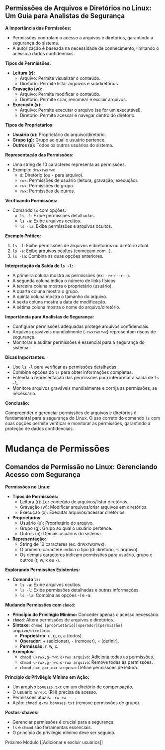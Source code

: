 ## Permissões de Arquivos e Diretórios no Linux: Um Guia para Analistas de Segurança

**A Importância das Permissões:**

- Permissões controlam o acesso a arquivos e diretórios, garantindo a segurança do sistema.
- A autorização é baseada na necessidade de conhecimento, limitando o acesso a dados confidenciais.

**Tipos de Permissões:**

- **Leitura (r):**
    - Arquivo: Permite visualizar o conteúdo.
    - Diretório: Permite listar arquivos e subdiretórios.
- **Gravação (w):**
    - Arquivo: Permite modificar o conteúdo.
    - Diretório: Permite criar, renomear e excluir arquivos.
- **Execução (x):**
    - Arquivo: Permite executar o arquivo (se for um executável).
    - Diretório: Permite acessar e navegar dentro do diretório.

**Tipos de Proprietários:**

- **Usuário (u):** Proprietário do arquivo/diretório.
- **Grupo (g):** Grupo ao qual o usuário pertence.
- **Outros (o):** Todos os outros usuários do sistema.

**Representação das Permissões:**

- Uma string de 10 caracteres representa as permissões.
- Exemplo: `drwxrwxrwx`
    - `d`: Diretório (ou `-` para arquivo).
    - `rwx`: Permissões de usuário (leitura, gravação, execução).
    - `rwx`: Permissões de grupo.
    - `rwx`: Permissões de outros.

**Verificando Permissões:**

- Comando `ls` com opções:
    - `ls -l`: Exibe permissões detalhadas.
    - `ls -a`: Exibe arquivos ocultos.
    - `ls -la`: Exibe permissões e arquivos ocultos.

**Exemplo Prático:**

1. `ls -l`: Exibe permissões de arquivos e diretórios no diretório atual.
2. `ls -a`: Exibe arquivos ocultos (começam com `.`).
3. `ls -la`: Combina as duas opções anteriores.

**Interpretação da Saída de `ls -l`:**

- A primeira coluna mostra as permissões (ex: `-rw-r--r--`).
- A segunda coluna indica o número de links físicos.
- A terceira coluna mostra o proprietário (usuário).
- A quarta coluna mostra o grupo.
- A quinta coluna mostra o tamanho do arquivo.
- A sexta coluna mostra a data de modificação.
- A sétima coluna mostra o nome do arquivo/diretório.

**Importância para Analistas de Segurança:**

- Configurar permissões adequadas protege arquivos confidenciais.
- Arquivos graváveis mundialmente (`-rwxrwxrwx`) representam riscos de segurança.
- Monitorar e auditar permissões é essencial para a segurança do sistema.

**Dicas Importantes:**

- Use `ls -l` para verificar as permissões detalhadas.
- Combine opções do `ls` para obter informações completas.
- Entenda a representação das permissões para interpretar a saída de `ls -l`.
- Monitore arquivos graváveis mundialmente e corrija as permissões, se necessário.

**Conclusão:**

Compreender e gerenciar permissões de arquivos e diretórios é fundamental para a segurança do Linux. O uso correto do comando `ls` com suas opções permite verificar e monitorar as permissões, garantindo a proteção de dados confidenciais.

# Mudança de Permissões

## Comandos de Permissão no Linux: Gerenciando Acesso com Segurança

**Permissões no Linux:**

- **Tipos de Permissões:**
    - Leitura (r): Ler conteúdo de arquivos/listar diretórios.
    - Gravação (w): Modificar arquivos/criar arquivos em diretórios.
    - Execução (x): Executar arquivos/acessar diretórios.
- **Proprietários:**
    - Usuário (u): Proprietário do arquivo.
    - Grupo (g): Grupo ao qual o usuário pertence.
    - Outros (o): Demais usuários do sistema.
- **Representação:**
    - String de 10 caracteres (ex: drwxrwxrwx).
    - O primeiro caractere indica o tipo (d: diretório, -: arquivo).
    - Os demais caracteres indicam permissões para usuário, grupo e outros (r, w, x ou -).

**Explorando Permissões Existentes:**

- **Comando `ls`:**
    - `ls -a`: Exibe arquivos ocultos.
    - `ls -l`: Exibe permissões detalhadas e outras informações.
    - `ls -la`: Combina as opções -l e -a.

**Mudando Permissões com `chmod`:**

- **Princípio do Privilégio Mínimo:** Conceder apenas o acesso necessário.
- **`chmod`**: Altera permissões de arquivos e diretórios.
- **Sintaxe:** `chmod [proprietário][operador][permissão] arquivo/diretório`.
    - **Proprietário:** u, g, o, a (todos).
    - **Operador:** + (adicionar), - (remover), = (definir).
    - **Permissão:** r, w, x.
- **Exemplos:**
    - `chmod u+rwx,g+rwx,o+rwx arquivo`: Adiciona todas as permissões.
    - `chmod u-rwx,g-rwx,o-rwx arquivo`: Remove todas as permissões.
    - `chmod u=r,g=r,o=r arquivo`: Define permissões de leitura.

**Princípio do Privilégio Mínimo em Ação:**

- Um arquivo `bonuses.txt` em um diretório de compensação.
- O usuário `hrrep1` (RH) precisa de acesso.
- Permissões atuais: `-rw-rw----`.
- Ação: `chmod g-rw bonuses.txt` (remove permissões de grupo).

**Postos-chaves:**

- Gerenciar permissões é crucial para a segurança.
- `ls` e `chmod` são ferramentas essenciais.
- O princípio do privilégio mínimo deve ser seguido.


Próximo Modulo [[Adicionar e excluir usuários]]
